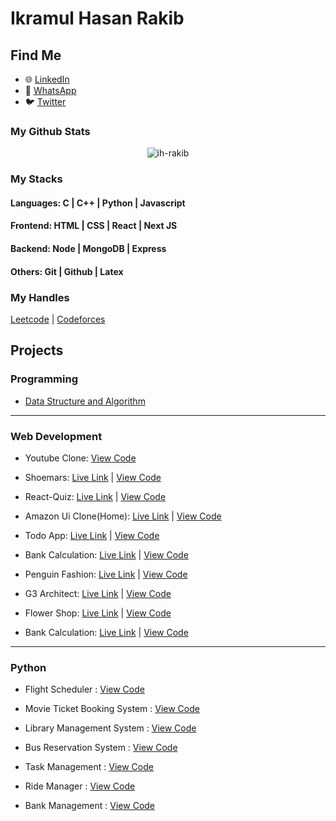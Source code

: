 # Ikramul Hasan Rakib

## Find Me
- 🌐 [LinkedIn](https://www.linkedin.com/in/ikramul-hasan-rakib)
- 📱 [WhatsApp](https://wa.me/1857668385)
- 🐦 [Twitter](https://mobile.twitter.com/hasanrakib07)

### My Github Stats
<p align="center"> <img src="https://github-readme-stats.vercel.app/api?username=ih-rakib&show_icons=true&count_private=true&theme=dark" alt="ih-rakib" />

### My Stacks
#### Languages: C | C++ | Python | Javascript

#### Frontend: HTML | CSS | React | Next JS

#### Backend: Node | MongoDB | Express

#### Others: Git | Github | Latex

### My Handles
 [Leetcode](https://leetcode.com/kuhelica/) | [Codeforces](https://codeforces.com/profile/Rakib03)

## Projects

### Programming

- [Data Structure and Algorithm](https://github.com/ih-rakib/Data-Structure-and-Algorithm)

----

### Web Development

- Youtube Clone: [View Code](https://github.com/ih-rakib/youtube-clone/blob/master/README.md)

- Shoemars: [Live Link](https://ih-rakib.github.io/Shoemars/) | [View Code](https://github.com/ih-rakib/Shoemars)

- React-Quiz: [Live Link](https://react-quiz-six-smoky.vercel.app/) | [View Code](https://github.com/ih-rakib/React-Quiz)

- Amazon Ui Clone(Home): [Live Link](ih-rakib.github.io/Amazon-Clone/) | [View Code](https://github.com/ih-rakib/Amazon-Clone)

- Todo App: [Live Link](https://todo-app-delta-neon.vercel.app/) | [View Code](https://github.com/ih-rakib/Todo-App)

- Bank Calculation: [Live Link](https://ih-rakib.github.io/Bank-Calculation/) | [View Code](https://github.com/ih-rakib/Bank-Calculation)
  
- Penguin Fashion: [Live Link](https://ih-rakib.github.io/Penguin-Fashion/) | [View Code](https://github.com/ih-rakib/Penguin-Fashion)
 
- G3 Architect: [Live Link](ih-rakib.github.io/G3-Architect/) | [View Code](https://github.com/ih-rakib/G3-Architect)

- Flower Shop: [Live Link](https://ih-rakib.github.io/Flower-Shop/) | [View Code](https://github.com/ih-rakib/Flower-Shop)
  
- Bank Calculation: [Live Link]() | [View Code]()
  
----

### Python

- Flight Scheduler : [View Code](https://github.com/ih-rakib/Flight-Scheduler)
  
- Movie Ticket Booking System : [View Code](https://github.com/ih-rakib/Movie-Ticket-Booking-System)
  
- Library Management System : [View Code](https://github.com/ih-rakib/Library-Management-System)
  
- Bus Reservation System : [View Code](https://github.com/ih-rakib/Bus-Reservation-System)

- Task Management : [View Code](https://github.com/ih-rakib/Task-Management-)

- Ride Manager : [View Code](https://github.com/ih-rakib/Ride-Manager)
  
- Bank Management : [View Code](https://github.com/ih-rakib/bank-management)  
